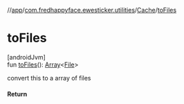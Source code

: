 //[app](../../../index.md)/[com.fredhappyface.ewesticker.utilities](../index.md)/[Cache](index.md)/[toFiles](to-files.md)

# toFiles

[androidJvm]\
fun [toFiles](to-files.md)(): [Array](https://kotlinlang.org/api/latest/jvm/stdlib/kotlin/-array/index.html)&lt;[File](https://developer.android.com/reference/kotlin/java/io/File.html)&gt;

convert this to a array of files

#### Return
